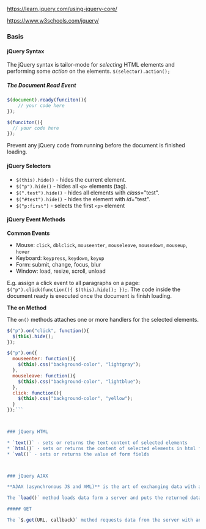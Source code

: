 https://learn.jquery.com/using-jquery-core/

https://www.w3schools.com/jquery/

### Basis

#### jQuery Syntax

The jQuery syntax is tailor-mode for *selecting* HTML elements and performing some *action* on the elements. `$(selector).action();`

##### The Document Read Event

```js
$(document).ready(funciton(){
	// your code here
});

$(funciton(){
  // your code here
});
```

Prevent any jQuery code from running before the document is finished loading.

#### jQuery Selectors

* `$(this).hide()` - hides the current element.
* `$("p").hide()` - hides all `<p>` elements (tag).
* `$(".test").hide()` - hides all elements with *class*="test".
* `$("#test").hide()` - hides the element with *id*="test".
* `$("p:first")` - selects the first `<p>` element

#### jQuery Event Methods

**Common Events**

* Mouse: `click`, `dblclick`, `mouseenter`, `mouseleave`, `mousedown`, `mouseup`, `hover`
* Keyboard: `keypress`, `keydown`, `keyup`
* Form: submit, change, focus, blur
* Window: load, resize, scroll, unload

E.g. assign a click event to all paragraphs on a page: `$("p").click(function(){ $(this).hide(); });`. The code inside the document ready is executed once the document is finish loading.

**The on Method**

The `on()` methods attaches one or more handlers for the selected elements.

```js
$("p").on("click", function(){  
  $(this).hide();  
});

$("p").on({  
  mouseenter: function(){  
    $(this).css("background-color", "lightgray");  
  },  
  mouseleave: function(){  
    $(this).css("background-color", "lightblue");  
  },  
  click: function(){  
    $(this).css("background-color", "yellow");  
  }  
});```



### jQuery HTML

* `text()` - sets or returns the text content of selected elements
* `html()` - sets or returns the content of selected elements in html format
* `val()` - sets or returns the value of form fields



### jQuery AJAX

**AJAX (asynchronous JS and XML)** is the art of exchanging data with a server, updating part of the web page without reloading the whole page.

The `load()` method loads data form a server and puts the returned data into the selected element.

##### GET

The `$.get(URL, callback)` method requests data from the server with an HTTP GET request. The optional callback parameter is the name of a function to be executed after the request succeed.